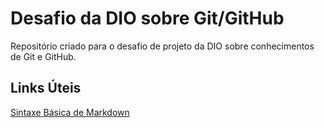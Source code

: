 # Desafio da DIO sobre Git/GitHub
Repositório criado para o desafio de projeto da DIO sobre conhecimentos de Git e GitHub.

## Links Úteis
[Sintaxe Básica de Markdown](https://www.markdownguide.org/basic-syntax/)
